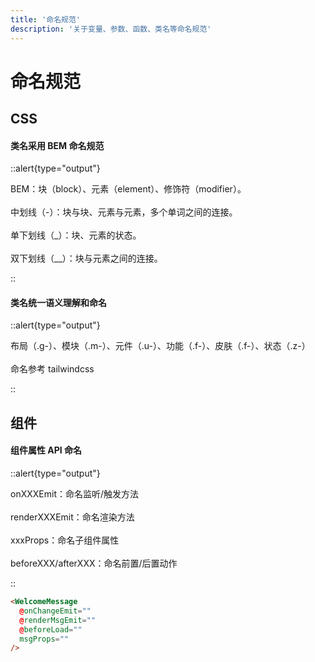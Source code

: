 ```yaml
---
title: '命名规范'
description: '关于变量、参数、函数、类名等命名规范'
---
```





# 命名规范


## CSS


#### 类名采用 BEM 命名规范

::alert{type="output"} 

BEM：块（block）、元素（element）、修饰符（modifier）。 
<br /> <br /> 
中划线（-）：块与块、元素与元素，多个单词之间的连接。 
<br /> <br /> 
单下划线（\_）：块、元素的状态。 
<br /> <br /> 
双下划线（\_\_）：块与元素之间的连接。 

::


#### 类名统一语义理解和命名

::alert{type="output"} 

布局（.g-）、模块（.m-）、元件（.u-）、功能（.f-）、皮肤（.f-）、状态（.z-） 
<br /> <br /> 
命名参考 tailwindcss 

::




## 组件


#### 组件属性 API 命名

::alert{type="output"} 

onXXXEmit：命名监听/触发方法
<br /> <br /> 
renderXXXEmit：命名渲染方法
<br /> <br /> 
xxxProps：命名子组件属性
<br /> <br /> 
beforeXXX/afterXXX：命名前置/后置动作

::


```html
<WelcomeMessage
  @onChangeEmit=""
  @renderMsgEmit=""
  @beforeLoad=""
  msgProps=""
/>
```
